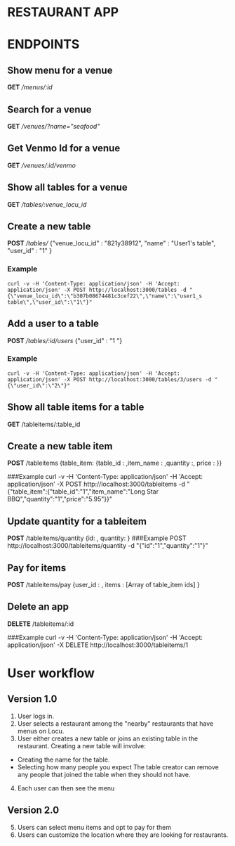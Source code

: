 RESTAURANT APP
===============

ENDPOINTS
=========
## Show menu for a venue
**GET** */menus/:id*

## Search for a venue
**GET** */venues/?name="seafood"*

## Get Venmo Id for a venue
**GET** */venues/:id/venmo*

## Show all tables for a venue
**GET** */tables/:venue_locu_id*


## Create a new table
**POST** */tables/*
    {"venue_locu_id" : "821y38912", "name" : "User1's table", "user_id" : "1" }

### Example
    curl -v -H 'Content-Type: application/json' -H 'Accept: application/json' -X POST http://localhost:3000/tables -d "{\"venue_locu_id\":\"b307b08674481c3cef22\",\"name\":\"user1_s table\",\"user_id\":\"1\"}"

## Add a user to a table
**POST** */tables/:id/users*
    {"user_id" : "1	"}
### Example
    curl -v -H 'Content-Type: application/json' -H 'Accept: application/json' -X POST http://localhost:3000/tables/3/users -d "{\"user_id\":\"2\"}"

## Show all table items for a table
**GET** /tableitems/:table_id

## Create a new table item
**POST** /tableitems
    {table_item: {table_id : ,item_name : ,quantity :, price : }} 

###Example
    curl -v -H 'Content-Type: application/json' -H 'Accept: application/json' -X POST http://localhost:3000/tableitems -d "{\"table_item\":{\"table_id\":\"1\",\"item_name\":\"Long Star BBQ\",\"quantity\":\"1\",\"price\":\"5.95\"}}"

## Update quantity for a tableitem
**POST** /tableitems/quantity
    {id: , quantity: }
###Example
    POST http://localhost:3000/tableitems/quantity -d "{\"id\":\"1\",\"quantity\":\"1\"}"

## Pay for items
**POST** /tableitems/pay
    {user_id : , items : [Array of table_item ids] }

## Delete an app
**DELETE** /tableitems/:id

###Example
    curl -v -H 'Content-Type: application/json' -H 'Accept: application/json' -X DELETE http://localhost:3000/tableitems/1
    

# User workflow
## Version 1.0
 1. User logs in.
 2. User selects a restaurant among the "nearby" restaurants that have
menus on Locu.
 3. User either creates a new table or joins an existing table in the
restaurant. Creating a new table will involve:
 * Creating the name for the table.
 * Selecting how many people you expect
The table creator can remove any people that joined the table when they
should not have.
 4. Each user can then see the menu
## Version 2.0
 5. Users can select menu items and opt to pay for them
 6. Users can customize the location where they are looking for restaurants.
